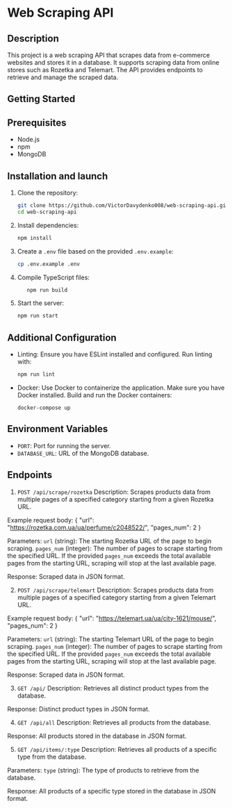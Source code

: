 # Web Scraping API

## Description

This project is a web scraping API that scrapes data from e-commerce websites and stores it in a database. It supports scraping data from online stores such as Rozetka and Telemart. The API provides endpoints to retrieve and manage the scraped data.

## Getting Started

## Prerequisites

- Node.js
- npm
- MongoDB

## Installation and launch

1. Clone the repository:
    ```bash
    git clone https://github.com/VictorDavydenko008/web-scraping-api.git
    cd web-scraping-api
    ```

2. Install dependencies:
    ```bash
    npm install
    ```

3. Create a `.env` file based on the provided `.env.example`:
    ```bash
    cp .env.example .env
    ```

4. Compile TypeScript files:
     ```bash
        npm run build
    ```

5. Start the server:
    ```bash
    npm run start
    ```

## Additional Configuration
- Linting:
 Ensure you have ESLint installed and configured. Run linting with:
    ```bash
    npm run lint
    ```
    
- Docker:
 Use Docker to containerize the application. Make sure you have Docker installed. Build and run the Docker containers:
    ```
    docker-compose up

    ```

## Environment Variables
- `PORT`: Port for running the server.
- `DATABASE_URL`: URL of the MongoDB database.

## Endpoints
1. `POST /api/scrape/rozetka`
 Description:
Scrapes products data from multiple pages of a specified category starting from a given Rozetka URL.

 Example request body:
{
    "url": "https://rozetka.com.ua/ua/perfume/c2048522/",
    "pages_num": 2
}

 Parameters:
`url` (string): The starting Rozetka URL of the page to begin scraping.
`pages_num` (integer): The number of pages to scrape starting from the specified URL. If the provided `pages_num` exceeds the total available pages from the starting URL, scraping will stop at the last available page.

 Response: Scraped data in JSON format.

2. `POST /api/scrape/telemart`
 Description:
Scrapes products data from multiple pages of a specified category starting from a given Telemart URL.

 Example request body:
{
    "url": "https://telemart.ua/ua/city-1621/mouse/",
    "pages_num": 2
}

 Parameters:
`url` (string): The starting Telemart URL of the page to begin scraping.
`pages_num` (integer): The number of pages to scrape starting from the specified URL. If the provided `pages_num` exceeds the total available pages from the starting URL, scraping will stop at the last available page.

Response: Scraped data in JSON format.

3. `GET /api/`
 Description:
Retrieves all distinct product types from the database.

 Response: Distinct product types in JSON format.

4. `GET /api/all`
 Description:
Retrieves all products from the database.

 Response: All products stored in the database in JSON format.


5. `GET /api/items/:type`
 Description:
Retrieves all products of a specific type from the database.

 Parameters:
`type` (string): The type of products to retrieve from the database.

 Response: All products of a specific type stored in the database in JSON format.